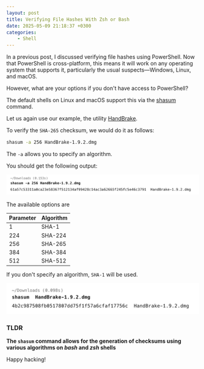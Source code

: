 ```yaml
---
layout: post
title: Verifying File Hashes With Zsh or Bash
date: 2025-05-09 21:18:37 +0300
categories:
    - Shell
---
```


In a previous post, I discussed verifying file hashes using PowerShell. Now that PowerShell is cross-platform, this means it will work on any operating system that supports it, particularly the usual suspects—Windows, Linux, and macOS.

However, what are your options if you don't have access to PowerShell?

The default shells on Linux and macOS support this via the [shasum](https://linux.die.net/man/1/shasum) command.

Let us again use our example, the utility [HandBrake](https://handbrake.fr/).

To verify the `SHA-265` checksum, we would do it as follows:

```bash
shasum -a 256 HandBrake-1.9.2.dmg
```

The `-a` allows you to specify an algorithm.

You should get the following output:

![shasum256](../images/2025/05/shasum256.png)

The available options are

| Parameter | Algorithm |
| --------- | --------- |
| 1         | SHA-1     |
| 224       | SHA-224   |
| 256       | SHA-265   |
| 384       | SHA-384   |
| 512       | SHA-512   |

If you don't specify an algorithm, `SHA-1` will be used.

![shasum](../images/2025/05/shasum.png)

### TLDR

**The `shasum` command allows for the generation of checksums using various algorithms on *bash* and *zsh* shells**

Happy hacking!
